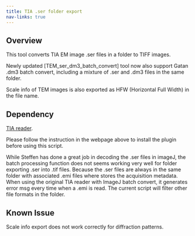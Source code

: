 ```yaml
---
title: TIA .ser folder export
nav-links: true
---
```


## **Overview**

This tool converts TIA EM image .ser files in a folder to TIFF images.

Newly updated \[TEM\_ser\_dm3\_batch\_convert\] tool now also support Gatan .dm3 batch convert, including a mixture of .ser and .dm3 files in the same folder.

Scale info of TEM images is also exported as HFW (Horizontal Full Width) in the file name.

## **Dependency**

[TIA reader](https://imagej.nih.gov/ij/plugins/tia-reader.html).

Please follow the instruction in the webpage above to install the plugin before using this script.

While Steffen has done a great job in decoding the .ser files in imageJ, the batch processing function does not seems working very well for folder exporting .ser into .tif files. Because the .ser files are always in the same folder with associated .emi files where stores the acquisition metadata. When using the original TIA reader with ImageJ batch convert, it generates error msg every time when a .emi is read. The current script will filter other file formats in the folder.

## **Known Issue**

Scale info export does not work correctly for diffraction patterns.
